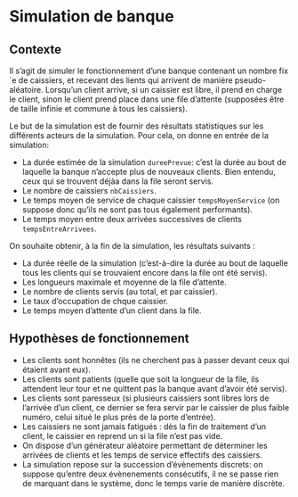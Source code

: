 # Simulation de banque

## Contexte
Il s’agit de simuler le fonctionnement d’une banque contenant un nombre fix´e de caissiers, et recevant des  lients qui arrivent de manière pseudo-aléatoire. Lorsqu’un client arrive, si un caissier est libre, il prend en charge le client, sinon le client prend place dans une file d’attente (supposées être de taille infinie et commune à tous les caissiers).

Le but de la simulation est de fournir des résultats statistiques sur les différents acteurs de la simulation. Pour cela, on donne en entrée de la simulation:

* La durée estimée de la simulation `dureePrevue`: c’est la durée au bout de laquelle la banque n’accepte plus de nouveaux clients. Bien entendu, ceux qui se trouvent déjàa dans la file seront servis.
* Le nombre de caissiers `nbCaissiers`.
* Le temps moyen de service de chaque caissier `tempsMoyenService` (on suppose donc qu’ils ne sont pas tous également performants).
* Le temps moyen entre deux arrivées successives de clients `tempsEntreArrivees`.

On souhaite obtenir, à la fin de la simulation, les résultats suivants :
* La durée réelle de la simulation (c’est-à-dire la durée au bout de laquelle tous les clients qui se trouvaient encore dans la file ont été servis).
* Les longueurs maximale et moyenne de la file d’attente.
* Le nombre de clients servis (au total, et par caissier).
* Le taux d’occupation de chque caissier.
* Le temps moyen d’attente d’un client dans la file.

## Hypothèses de fonctionnement
* Les clients sont honnêtes (ils ne cherchent pas à passer devant ceux qui étaient avant eux).
* Les clients sont patients (quelle que soit la longueur de la file, ils attendent leur tour et ne quittent pas la banque avant d’avoir été servis).
* Les clients sont paresseux (si plusieurs caissiers sont libres lors de l’arrivée d’un client, ce dernier se fera servir par le caissier de plus faible numéro, celui situé le plus près de la porte d’entrée).
* Les caissiers ne sont jamais fatigués : dès la fin de traitement d’un client, le caissier en reprend un si la file n’est pas vide.
* On dispose d’un générateur aléatoire permettant de déterminer les arrivées de clients et les temps de service effectifs des caissiers.
* La simulation repose sur la succession d’évènements discrets: on suppose qu’entre deux évènenements consécutifs, il ne se passe rien de marquant dans le système, donc le temps varie de manière discrète.
